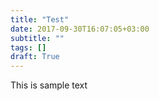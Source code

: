 ```yaml
---
title: "Test"
date: 2017-09-30T16:07:05+03:00
subtitle: ""
tags: []
draft: True
---
```

This is sample text
